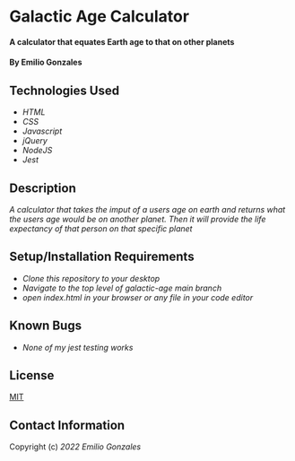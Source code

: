 # Galactic Age Calculator

#### A calculator that equates Earth age to that on other planets

#### By Emilio Gonzales

## Technologies Used

* _HTML_
* _CSS_
* _Javascript_
* _jQuery_
* _NodeJS_
* _Jest_

## Description
_A calculator that takes the imput of a users age on earth and returns what the users age would be on another planet. Then it will provide the life expectancy of that person on that specific planet_

## Setup/Installation Requirements
* _Clone this repository to your desktop_
* _Navigate to the top level of galactic-age main branch_
* _open index.html in your browser or any file in your code editor_

## Known Bugs
* _None of my jest testing works_

## License
[MIT](https://choosealicense.com/licenses/mit/)

## Contact Information
Copyright (c) _2022_ _Emilio Gonzales_